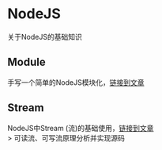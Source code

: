# NodeJS

关于NodeJS的基础知识

## Module

手写一个简单的NodeJS模块化，[链接到文章](https://juejin.im/post/5b9a18ea6fb9a05cf7158038)

## Stream

NodeJS中Stream (流)的基础使用，[链接到文章](https://juejin.im/post/5b9e473ae51d450e452a8f29)<br />>
可读流、可写流原理分析并实现源码